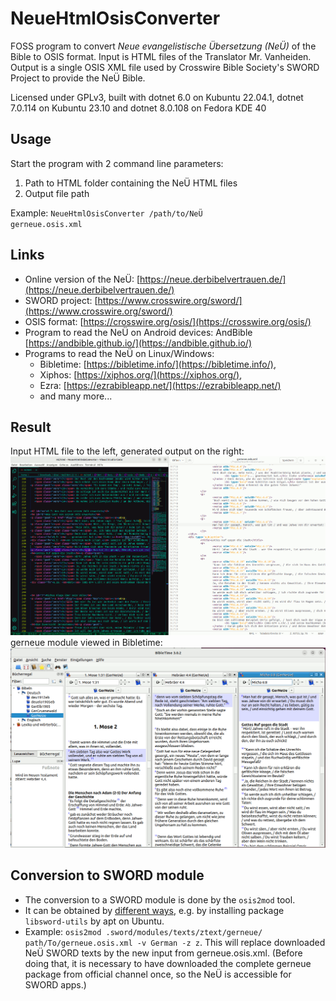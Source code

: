 # NeueHtmlOsisConverter

FOSS program to convert *Neue evangelistische Übersetzung (NeÜ)* of the Bible to OSIS format. Input is HTML files of the Translator Mr. Vanheiden. Output is a single OSIS XML file used by Crosswire Bible Society's SWORD Project to provide the NeÜ Bible.

Licensed under GPLv3, built with dotnet 6.0 on Kubuntu 22.04.1, dotnet 7.0.114 on Kubuntu 23.10 and dotnet 8.0.108 on Fedora KDE 40

## Usage
Start the program with 2 command line parameters:
1. Path to HTML folder containing the NeÜ HTML files
2. Output file path

Example: <code>NeueHtmlOsisConverter /path/to/NeÜ gerneue.osis.xml</code>

## Links
- Online version of the NeÜ: [https://neue.derbibelvertrauen.de/](https://neue.derbibelvertrauen.de/)
- SWORD project: [https://www.crosswire.org/sword/](https://www.crosswire.org/sword/)
- OSIS format: [https://crosswire.org/osis/](https://crosswire.org/osis/)
- Program to read the NeÜ on Android devices: AndBible [https://andbible.github.io/](https://andbible.github.io/)
- Programs to read the NeÜ on Linux/Windows: 
  - Bibletime: [https://bibletime.info/](https://bibletime.info/), 
  - Xiphos: [https://xiphos.org/](https://xiphos.org/), 
  - Ezra: [https://ezrabibleapp.net/](https://ezrabibleapp.net/) 
  - and many more...

## Result

Input HTML file to the left, generated output on the right: ![Input and Output files](InputOutput.png)
gerneue module viewed in Bibletime: ![Bibletime with NeÜ](Result.png)

## Conversion to SWORD module

- The conversion to a SWORD module is done by the <code>osis2mod</code> tool. 
- It can be obtained by [different ways](https://wiki.crosswire.org/DevTools:Modules#Collect_and_Install_Software_Tools), e.g. by installing package <code>libsword-utils</code> by apt on Ubuntu.
- Example: <code>osis2mod .sword/modules/texts/ztext/gerneue/ path/To/gerneue.osis.xml -v German -z z</code>. This will replace downloaded NeÜ SWORD texts by the new input from gerneue.osis.xml. (Before doing that, it is necessary to have downloaded the complete gerneue package from official channel once, so the NeÜ is accessible for SWORD apps.)